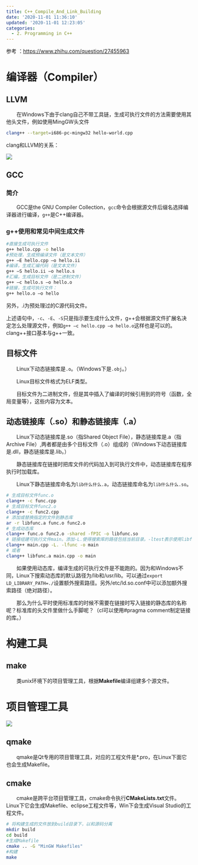 ```yaml
---
title: C++_Compile_And_Link_Building
date: '2020-11-01 11:36:10'
updated: '2020-11-01 12:23:05'
categories:
  - 2. Programming in C++
---
```

参考 ：<https://www.zhihu.com/question/27455963>

# 编译器（Compiler）

## LLVM

　　在Windows下由于clang自己不带工具链，生成可执行文件的方法需要使用其他头文件，例如使用MingGW头文件

```sh
clang++ --target=i686-pc-mingw32 hello-world.cpp
```

clang和LLVM的关系：

![](LLVM_structure.png)

## GCC

### 简介

　　GCC是the GNU Compiler Collection，`gcc`命令会根据源文件后缀名选择编译器进行编译，`g++`是C++编译器。

### g++使用和常见中间生成文件

```sh
#直接生成可执行文件
g++ hello.cpp -o hello
#预处理，生成预编译文件（是文本文件）
g++ –E hello.cpp –o hello.ii
#编译，生成汇编代码（是文本文件）
g++ –S hello.ii –o hello.s
#汇编，生成目标文件（是二进制文件）
g++ –c hello.s –o hello.o
#链接，生成可执行文件：
g++ hello.o –o hello
```

另外，.i为预处理过的C源代码文件。

上述语句中，`-c`、`-E`、`-S`只是指示要生成什么文件，g++会根据源文件扩展名决定怎么处理源文件，例如`g++ –c hello.cpp –o hello.o`这样也是可以的。clang++接口基本与g++一致。

## 目标文件

　　Linux下动态链接库是`.o`。（Windows下是`.obj`。）

　　Linux目标文件格式为ELF类型。

　　目标文件为二进制文件，但是其中插入了编译的时候引用到的符号（函数，全局变量等），这些内容为文本。

## 动态链接库（.so）和静态链接库（.a）

　　Linux下动态链接库是.so（指Shared Object File），静态链接库是.a（指Archive File）,两者都是由多个目标文件（.o）组成的（Windows下动态链接库是.dll，静态链接库是.lib。）

　　静态链接库在链接时把库文件的代码加入到可执行文件中，动态链接库在程序执行时加载库。

　　Linux下静态链接库命名为`lib什么什么.a`，动态链接库命名为`lib什么什么.so`。

```sh
# 生成目标文件func.o
clang++ -c func.cpp
# 生成目标文件func2.o
clang++ -c func2.cpp
# 添加或替换指定的文件到静态库
ar -r libfunc.a func.o func2.o
# 生成动态库
clang++ func.o func2.o -shared -fPIC -o libfunc.so
# 链接组建可执行文件main。添加-L.使得搜索库的路径包括当前目录。-ltest表示使用libfunc.so（优先）或者libfunc.a。
clang++ main.cpp -L. -lfunc -o main
# 或者
clang++ libfunc.a main.cpp -o main
```

　　如果使用动态库，编译生成的可执行文件是不能跑的。因为和Windows不同，Linux下搜索动态库的默认路径为/lib和/usr/lib。可以通过`export LD_LIBRARY_PATH=./`设置额外搜索路径。另外/etc/ld.so.conf中可以添加额外搜索路径（绝对路径）。

　　那么为什么平时使用标准库的时候不需要在链接时写入链接的静态库的名称呢？标准库的头文件里做什么手脚呢？（cl可以使用#pragma comment制定链接的库。）

# 构建工具

## make

　　类unix环境下的项目管理工具，根据**Makefile**编译组建多个源文件。

# 项目管理工具

![](abstraction_level_of_compiler_make_cmake_qmake.jpg)

## qmake

　　qmake是Qt专用的项目管理工具，对应的工程文件是*.pro，在Linux下面它也会生成Makefile。

## cmake

　　cmake是跨平台项目管理工具，cmake命令执行**CMakeLists.txt**文件。Linux下它会生成Makefile、eclipse工程文件等，Win下会生成Visual Studio的工程文件。

```sh
# 将构建生成的文件放到build目录下，以和源码分离
mkdir build
cd build
#生成Makefile
cmake .. -G "MinGW Makefiles"
#构建
make
```

